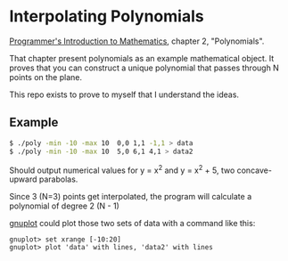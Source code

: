 # Interpolating Polynomials

[Programmer's Introduction to Mathematics](https://pimbook.org/),
chapter 2, "Polynomials".

That chapter present polynomials as an example
mathematical object.
It proves that you can construct a unique polynomial
that passes through N points on the plane.

This repo exists to prove to myself that I understand the ideas.

## Example

```sh
$ ./poly -min -10 -max 10  0,0 1,1 -1,1 > data
$ ./poly -min -10 -max 10  5,0 6,1 4,1 > data2
```
Should output numerical values for y = x<sup>2</sup>
and y = x<sup>2</sup> + 5, two concave-upward parabolas.

Since 3 (N=3) points get interpolated,
the program will calculate a polynomial of degree 2 (N - 1)

[gnuplot](http://www.gnuplot.info/)
could plot those two sets of data with
a command like this:

```
gnuplot> set xrange [-10:20]
gnuplot> plot 'data' with lines, 'data2' with lines
```
